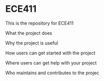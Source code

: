 # ECE411
This is the repository for ECE411

What the project does

Why the project is useful

How users can get started with the project

Where users can get help with your project

Who maintains and contributes to the projec
